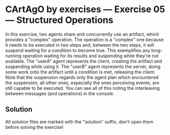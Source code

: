 # CArtAgO by exercises — Exercise 05 — Structured Operations

In this exercise, two agents share and concurrently use an artifact, which provides a "complex" operation.
The operation is a "complex" one because it needs to be executed in two steps and,
between the two steps, it will suspend waiting for a condition to become true.
This exemplifies any long-running operation waiting for its results and suspending while they're not available.
The "userA" agent represents the client, creating the artifact and suspending while using it.
The "userB" agent represents the server,
doing some work onto the artifact until a condition is met, releasing the client.
Note that the suspension regards only the agent plan which encountered the suspension,
all other ones, especially the ones perceiving events, are still capable to be executed.
You can see all of this noting the interleaving between messages (and operations) in the console.

## Solution

All solution files are marked with the "solution" suffix, don't open them before solving the exercise!
